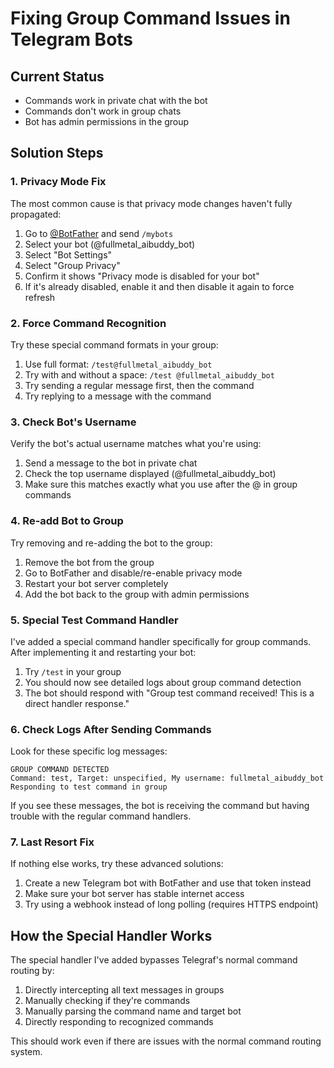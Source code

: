 # Fixing Group Command Issues in Telegram Bots

## Current Status
- Commands work in private chat with the bot
- Commands don't work in group chats
- Bot has admin permissions in the group

## Solution Steps

### 1. Privacy Mode Fix

The most common cause is that privacy mode changes haven't fully propagated:

1. Go to [@BotFather](https://t.me/botfather) and send `/mybots`
2. Select your bot (@fullmetal_aibuddy_bot)
3. Select "Bot Settings"
4. Select "Group Privacy"
5. Confirm it shows "Privacy mode is disabled for your bot"
6. If it's already disabled, enable it and then disable it again to force refresh

### 2. Force Command Recognition

Try these special command formats in your group:

1. Use full format: `/test@fullmetal_aibuddy_bot`
2. Try with and without a space: `/test @fullmetal_aibuddy_bot`
3. Try sending a regular message first, then the command
4. Try replying to a message with the command

### 3. Check Bot's Username

Verify the bot's actual username matches what you're using:

1. Send a message to the bot in private chat
2. Check the top username displayed (@fullmetal_aibuddy_bot)
3. Make sure this matches exactly what you use after the @ in group commands

### 4. Re-add Bot to Group

Try removing and re-adding the bot to the group:

1. Remove the bot from the group
2. Go to BotFather and disable/re-enable privacy mode
3. Restart your bot server completely
4. Add the bot back to the group with admin permissions

### 5. Special Test Command Handler

I've added a special command handler specifically for group commands. After implementing it and restarting your bot:

1. Try `/test` in your group
2. You should now see detailed logs about group command detection
3. The bot should respond with "Group test command received! This is a direct handler response."

### 6. Check Logs After Sending Commands

Look for these specific log messages:
```
GROUP COMMAND DETECTED
Command: test, Target: unspecified, My username: fullmetal_aibuddy_bot
Responding to test command in group
```

If you see these messages, the bot is receiving the command but having trouble with the regular command handlers.

### 7. Last Resort Fix

If nothing else works, try these advanced solutions:

1. Create a new Telegram bot with BotFather and use that token instead
2. Make sure your bot server has stable internet access
3. Try using a webhook instead of long polling (requires HTTPS endpoint)

## How the Special Handler Works

The special handler I've added bypasses Telegraf's normal command routing by:
1. Directly intercepting all text messages in groups
2. Manually checking if they're commands
3. Manually parsing the command name and target bot
4. Directly responding to recognized commands

This should work even if there are issues with the normal command routing system. 